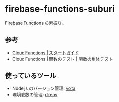 # firebase-functions-suburi

Firebase Functions の素振り。

## 参考

- [Cloud Functions | スタートガイド](https://firebase.google.com/docs/functions/get-started?hl=ja)
- [Cloud Functions | 関数のテスト | 関数の単体テスト](https://firebase.google.com/docs/functions/unit-testing?hl=ja)

## 使っているツール

- Node.js のバージョン管理: [volta](https://volta.sh/)
- 環境変数の管理: [direnv](https://github.com/direnv/direnv)
